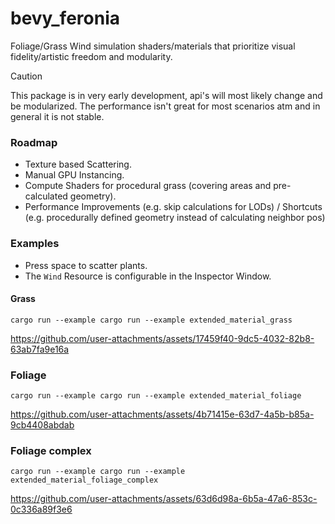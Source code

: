 # bevy_feronia

Foliage/Grass Wind simulation shaders/materials that prioritize visual fidelity/artistic freedom and modularity. 

> [!CAUTION]
> This package is in very early development, api's will most likely change and be modularized. The performance isn't great for most scenarios atm and in general it is not stable.

### Roadmap

- Texture based Scattering.
- Manual GPU Instancing.
- Compute Shaders for procedural grass (covering areas and pre-calculated geometry).
- Performance Improvements (e.g. skip calculations for LODs) / Shortcuts (e.g. procedurally defined geometry instead of calculating neighbor pos)


### Examples

- Press space to scatter plants.
- The `Wind` Resource is configurable in the Inspector Window.


#### Grass

`cargo run --example cargo run --example extended_material_grass`

https://github.com/user-attachments/assets/17459f40-9dc5-4032-82b8-63ab7fa9e16a

### Foliage
`cargo run --example cargo run --example extended_material_foliage`

https://github.com/user-attachments/assets/4b71415e-63d7-4a5b-b85a-9cb4408abdab

### Foliage complex
`cargo run --example cargo run --example extended_material_foliage_complex`

https://github.com/user-attachments/assets/63d6d98a-6b5a-47a6-853c-0c336a89f3e6





